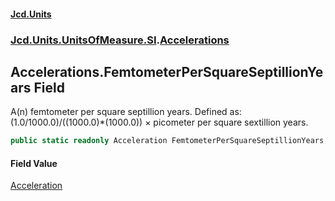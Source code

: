#### [Jcd.Units](index.md 'index')
### [Jcd.Units.UnitsOfMeasure.SI](Jcd.Units.UnitsOfMeasure.SI.md 'Jcd.Units.UnitsOfMeasure.SI').[Accelerations](Accelerations.md 'Jcd.Units.UnitsOfMeasure.SI.Accelerations')

## Accelerations.FemtometerPerSquareSeptillionYears Field

A(n) femtometer per square septillion years. Defined as: (1.0/1000.0)/((1000.0)*(1000.0)) × picometer per square sextillion years.

```csharp
public static readonly Acceleration FemtometerPerSquareSeptillionYears;
```

#### Field Value
[Acceleration](Acceleration.md 'Jcd.Units.UnitTypes.Acceleration')